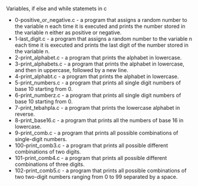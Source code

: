 Variables, if else and while statemets in c

- 0-positive_or_negative.c - a program that assigns a random number to the variable n each time it is executed and prints the number stored in the variable n either as positive or negative.
- 1-last_digit.c - a program that assigns a random number to the variable n each time it is executed and prints the last digit of the number stored in the variable n.
- 2-print_alphabet.c - a program that prints the alphabet in lowercase.
- 3-print_alphabets.c - a program that prints the alphabet in lowercase, and then in uppercase, followed by a new line.
- 4-print_alphabt.c - a program that prints the alphabet in lowercase.
- 5-print_numbers.c - a program that prints all single digit numbers of base 10 starting from 0.
- 6-print_numberz.c - a program that prints all single digit numbers of base 10 starting from 0.
- 7-print_tebahpla.c - a program that prints the lowercase alphabet in reverse.
- 8-print_base16.c - a program that prints all the numbers of base 16 in lowercase.
- 9-print_comb.c - a program that prints all possible combinations of single-digit numbers.
- 100-print_comb3.c - a program that prints all possible different combinations of two digits.
- 101-print_comb4.c - a program that prints all possible different combinations of three digits.
- 102-print_comb5.c - a program that prints all possible combinations of two two-digit numbers ranging from 0 to 99 separated by a space.
